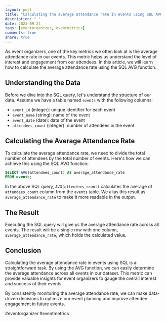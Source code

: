 ```yaml
---
layout: post
title: "Calculating the average attendance rate in events using SQL AVG"
description: " "
date: 2023-09-24
tags: [eventorganizer, eventmetrics]
comments: true
share: true
---
```


As event organizers, one of the key metrics we often look at is the average attendance rate in our events. This metric helps us understand the level of interest and engagement from our attendees. In this article, we will learn how to calculate the average attendance rate using the SQL AVG function.

## Understanding the Data

Before we dive into the SQL query, let's understand the structure of our data. Assume we have a table named `events` with the following columns:

- `event_id` (integer): unique identifier for each event
- `event_name` (string): name of the event
- `event_date` (date): date of the event
- `attendees_count` (integer): number of attendees in the event

## Calculating the Average Attendance Rate

To calculate the average attendance rate, we need to divide the total number of attendees by the total number of events. Here's how we can achieve this using the SQL AVG function:

```sql
SELECT AVG(attendees_count) AS average_attendance_rate
FROM events;
```

In the above SQL query, `AVG(attendees_count)` calculates the average of `attendees_count` column from the `events` table. We alias this result as `average_attendance_rate` to make it more readable in the output.

## The Result

Executing the SQL query will give us the average attendance rate across all events. The result will be a single row with one column, `average_attendance_rate`, which holds the calculated value.

## Conclusion

Calculating the average attendance rate in events using SQL is a straightforward task. By using the AVG function, we can easily determine the average attendance across all events in our dataset. This metric can provide valuable insights for event organizers to gauge the overall interest and success of their events.

By consistently monitoring the average attendance rate, we can make data-driven decisions to optimize our event planning and improve attendee engagement in future events.

#eventorganizer #eventmetrics